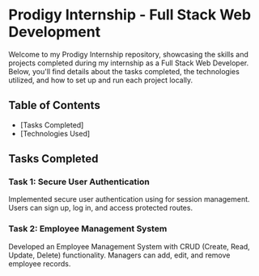 # Prodigy Internship - Full Stack Web Development
Welcome to my Prodigy Internship repository, showcasing the skills and projects completed during my internship as a Full Stack Web Developer. Below, you'll find details about the tasks completed, the technologies utilized, and how to set up and run each project locally.
## Table of Contents
- [Tasks Completed]
- [Technologies Used]
## Tasks Completed
### Task 1: Secure User Authentication
Implemented secure user authentication using for session management. Users can sign up, log in, and access protected routes.

### Task 2: Employee Management System
Developed an Employee Management System with CRUD (Create, Read, Update, Delete) functionality. Managers can add, edit, and remove employee records.
